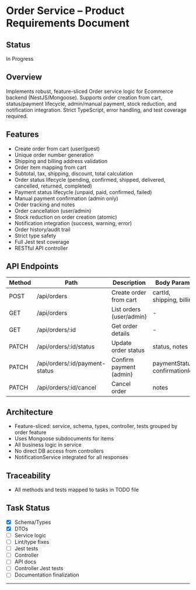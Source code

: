 # Order Service – Product Requirements Document

## Status
In Progress

## Overview
Implements robust, feature-sliced Order service logic for Ecommerce backend (NestJS/Mongoose). Supports order creation from cart, status/payment lifecycle, admin/manual payment, stock reduction, and notification integration. Strict TypeScript, error handling, and test coverage required.

## Features
- Create order from cart (user/guest)
- Unique order number generation
- Shipping and billing address validation
- Order item mapping from cart
- Subtotal, tax, shipping, discount, total calculation
- Order status lifecycle (pending, confirmed, shipped, delivered, cancelled, returned, completed)
- Payment status lifecycle (unpaid, paid, confirmed, failed)
- Manual payment confirmation (admin only)
- Order tracking and notes
- Order cancellation (user/admin)
- Stock reduction on order creation (atomic)
- Notification integration (success, warning, error)
- Order history/audit trail
- Strict type safety
- Full Jest test coverage
- RESTful API controller

## API Endpoints
| Method | Path                        | Description                  | Body Params                  |
|--------|-----------------------------|------------------------------|------------------------------|
| POST   | /api/orders                 | Create order from cart       | cartId, shipping, billing    |
| GET    | /api/orders                 | List orders (user/admin)     | -                            |
| GET    | /api/orders/:id             | Get order details            | -                            |
| PATCH  | /api/orders/:id/status      | Update order status          | status, notes                |
| PATCH  | /api/orders/:id/payment-status | Confirm payment (admin)   | paymentStatus, confirmationId|
| PATCH  | /api/orders/:id/cancel      | Cancel order                 | notes                        |

## Architecture
- Feature-sliced: service, schema, types, controller, tests grouped by order feature
- Uses Mongoose subdocuments for items
- All business logic in service
- No direct DB access from controllers
- NotificationService integrated for all responses

## Traceability
- All methods and tests mapped to tasks in TODO file

## Task Status
- [x] Schema/Types
- [x] DTOs
- [ ] Service logic
- [ ] Lint/type fixes
- [ ] Jest tests
- [ ] Controller
- [ ] API docs
- [ ] Controller Jest tests
- [ ] Documentation finalization

---
